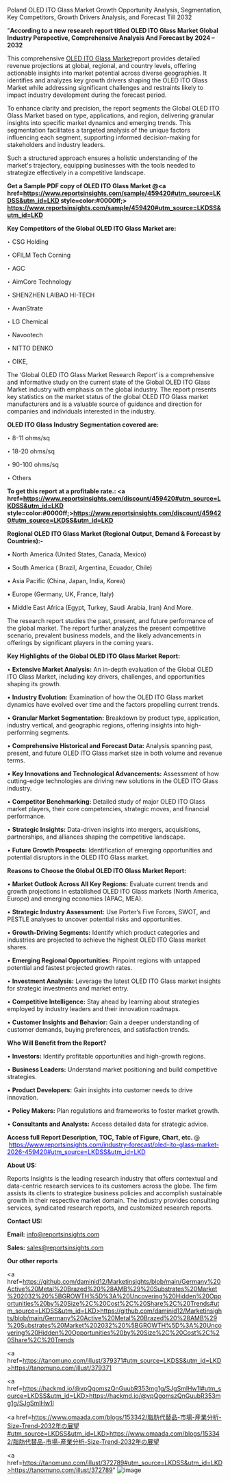 Poland OLED ITO Glass Market Growth Opportunity Analysis, Segmentation, Key Competitors, Growth Drivers Analysis, and Forecast Till 2032

"<strong>According to a new research report titled OLED ITO Glass Market Global Industry Perspective, Comprehensive Analysis And Forecast by 2024 – 2032</strong>

This comprehensive <a href=https://www.reportsinsights.com/sample/459420>OLED ITO Glass Market</a>report provides detailed revenue projections at global, regional, and country levels, offering actionable insights into market potential across diverse geographies. It identifies and analyzes key growth drivers shaping the OLED ITO Glass Market while addressing significant challenges and restraints likely to impact industry development during the forecast period.

To enhance clarity and precision, the report segments the Global OLED ITO Glass Market based on type, applications, and region, delivering granular insights into specific market dynamics and emerging trends. This segmentation facilitates a targeted analysis of the unique factors influencing each segment, supporting informed decision-making for stakeholders and industry leaders.

Such a structured approach ensures a holistic understanding of the market's trajectory, equipping businesses with the tools needed to strategize effectively in a competitive landscape.

<strong>Get a Sample PDF copy of OLED ITO Glass Market </strong><strong>@<a href=https://www.reportsinsights.com/sample/459420#utm_source=LKDSS&utm_id=LKD style=color:#0000ff;> https://www.reportsinsights.com/sample/459420#utm_source=LKDSS&utm_id=LKD</a></strong></font>

<strong>Key Competitors of the Global OLED ITO Glass Market are:</strong>

‣ CSG Holding

‣ OFILM Tech Corning

‣ AGC

‣ AimCore Technology

‣ SHENZHEN LAIBAO HI-TECH

‣ AvanStrate

‣ LG Chemical

‣ Navootech

‣ NITTO DENKO

‣ OIKE,

The ‘Global OLED ITO Glass Market Research Report’ is a comprehensive and informative study on the current state of the Global OLED ITO Glass Market industry with emphasis on the global industry. The report presents key statistics on the market status of the global OLED ITO Glass market manufacturers and is a valuable source of guidance and direction for companies and individuals interested in the industry.

<strong>OLED ITO Glass Industry Segmentation covered are:</strong>

‣ 8-11 ohms/sq

‣ 18-20 ohms/sq

‣ 90-100 ohms/sq

‣ Others

<strong>To get this report at a profitable rate.: <a href=https://www.reportsinsights.com/discount/459420#utm_source=LKDSS&utm_id=LKD style=color:#0000ff;>https://www.reportsinsights.com/discount/459420#utm_source=LKDSS&utm_id=LKD</a></strong></font>

<strong>Regional OLED ITO Glass Market (Regional Output, Demand &amp; Forecast by Countries):-</strong>

• North America (United States, Canada, Mexico)

• South America ( Brazil, Argentina, Ecuador, Chile)

• Asia Pacific (China, Japan, India, Korea)

• Europe (Germany, UK, France, Italy)

• Middle East Africa (Egypt, Turkey, Saudi Arabia, Iran) And More.

The research report studies the past, present, and future performance of the global market. The report further analyzes the present competitive scenario, prevalent business models, and the likely advancements in offerings by significant players in the coming years.

<strong>Key Highlights of the Global OLED ITO Glass Market Report:</strong>

• <strong>Extensive Market Analysis:</strong> An in-depth evaluation of the Global OLED ITO Glass Market, including key drivers, challenges, and opportunities shaping its growth.

• <strong>Industry Evolution:</strong> Examination of how the OLED ITO Glass market dynamics have evolved over time and the factors propelling current trends.

• <strong>Granular Market Segmentation:</strong> Breakdown by product type, application, industry vertical, and geographic regions, offering insights into high-performing segments.

• <strong>Comprehensive Historical and Forecast Data:</strong> Analysis spanning past, present, and future OLED ITO Glass market size in both volume and revenue terms.

• <strong>Key Innovations and Technological Advancements:</strong> Assessment of how cutting-edge technologies are driving new solutions in the OLED ITO Glass industry.

• <strong>Competitor Benchmarking:</strong> Detailed study of major OLED ITO Glass market players, their core competencies, strategic moves, and financial performance.

• <strong>Strategic Insights:</strong> Data-driven insights into mergers, acquisitions, partnerships, and alliances shaping the competitive landscape.

• <strong>Future Growth Prospects:</strong> Identification of emerging opportunities and potential disruptors in the OLED ITO Glass market.

<strong>Reasons to Choose the Global OLED ITO Glass Market Report:</strong>

• <strong>Market Outlook Across All Key Regions:</strong> Evaluate current trends and growth projections in established OLED ITO Glass markets (North America, Europe) and emerging economies (APAC, MEA).

• <strong>Strategic Industry Assessment:</strong> Use Porter’s Five Forces, SWOT, and PESTLE analyses to uncover potential risks and opportunities.

• <strong>Growth-Driving Segments:</strong> Identify which product categories and industries are projected to achieve the highest OLED ITO Glass market shares.

• <strong>Emerging Regional Opportunities:</strong> Pinpoint regions with untapped potential and fastest projected growth rates.

• <strong>Investment Analysis:</strong> Leverage the latest OLED ITO Glass market insights for strategic investments and market entry.

• <strong>Competitive Intelligence:</strong> Stay ahead by learning about strategies employed by industry leaders and their innovation roadmaps.

• <strong>Customer Insights and Behavior:</strong> Gain a deeper understanding of customer demands, buying preferences, and satisfaction trends.

<strong>Who Will Benefit from the Report?</strong>

• <strong>Investors:</strong> Identify profitable opportunities and high-growth regions.

• <strong>Business Leaders:</strong> Understand market positioning and build competitive strategies.

• <strong>Product Developers:</strong> Gain insights into customer needs to drive innovation.

• <strong>Policy Makers:</strong> Plan regulations and frameworks to foster market growth.

• <strong>Consultants and Analysts:</strong> Access detailed data for strategic advice.
</ul>
<strong>Access full Report Description, TOC, Table of Figure, Chart, etc. </strong>@  <a href=https://www.reportsinsights.com/industry-forecast/oled-ito-glass-market-2026-459420#utm_source=LKDSS&utm_id=LKD style=color:#0000ff;>https://www.reportsinsights.com/industry-forecast/oled-ito-glass-market-2026-459420#utm_source=LKDSS&utm_id=LKD</a></font>

<strong><strong>About US</strong>:</strong>

Reports Insights is the leading research industry that offers contextual and data-centric research services to its customers across the globe. The firm assists its clients to strategize business policies and accomplish sustainable growth in their respective market domain. The industry provides consulting services, syndicated research reports, and customized research reports.

<strong>Contact US:</strong>

<p class=""""><b>Email:</b> <a href=mailto:info@reportsinsights.com>info@reportsinsights.com</a></p>
<p class=""""><b>Sales:</b> <a href=mailto:sales@reportsinsights.com>sales@reportsinsights.com</a></p>

<strong>Our other reports</strong>

<a href=https://github.com/daminid12/Marketinsights/blob/main/Germany%20Active%20Metal%20Brazed%20%28AMB%29%20Substrates%20Market%202032%20%5BGROWTH%5D%3A%20Uncovering%20Hidden%20Opportunities%20by%20Size%2C%20Cost%2C%20Share%2C%20Trends#utm_source=LKDSS&utm_id=LKD>https://github.com/daminid12/Marketinsights/blob/main/Germany%20Active%20Metal%20Brazed%20%28AMB%29%20Substrates%20Market%202032%20%5BGROWTH%5D%3A%20Uncovering%20Hidden%20Opportunities%20by%20Size%2C%20Cost%2C%20Share%2C%20Trends</a>

<a href=https://tanomuno.com/illust/379371#utm_source=LKDSS&utm_id=LKD>https://tanomuno.com/illust/379371</a>

<a href=https://hackmd.io/@vpQgomszQnGuubR353mg1g/SJgSmlHw1l#utm_source=LKDSS&utm_id=LKD>https://hackmd.io/@vpQgomszQnGuubR353mg1g/SJgSmlHw1l</a>

<a href=https://www.omaada.com/blogs/153342/脂肪代替品-市場-産業分析-Size-Trend-2032年の展望#utm_source=LKDSS&utm_id=LKD>https://www.omaada.com/blogs/153342/脂肪代替品-市場-産業分析-Size-Trend-2032年の展望</a>

<a href=https://tanomuno.com/illust/372789#utm_source=LKDSS&utm_id=LKD>https://tanomuno.com/illust/372789</a>"
![image](https://github.com/user-attachments/assets/195e8bc6-061e-4f0a-84ec-6b2f1adbbe4a)
